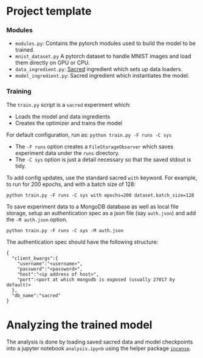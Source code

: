 # Project template

### Modules

* `modules.py`: Contains the pytorch modules used to build the model to be trained.
* `mnist_dataset.py` A pytorch dataset to handle MNIST images and load them directly on GPU or CPU.
* `data_ingredient.py`: [Sacred](http://sacred.readthedocs.io) ingredient which sets up data loaders.
* `model_ingredient.py`: Sacred ingredient which instantiates the model.

### Training

The `train.py` script is a `sacred` experiment which:

  * Loads the model and data ingredients
  * Creates the optimizer and trains the model

For default configuration, run as:
`python train.py -F runs -C sys`

* The `-F runs` option creates a `FileStorageObserver` which saves experiment data under the `runs` directory.
* The `-C sys` option is just a detail necessary so that the saved stdout is tidy.

To add config updates, use the standard sacred `with` keyword. For example, to run for 200 epochs, and with a batch size of 128:

`python train.py -F runs -C sys with epochs=200 dataset.batch_size=128`

To save experiment data to a MongoDB database as well as local file storage, setup an authentication spec as a json file (say `auth.json`) and add the `-M auth.json` option.

`python train.py -F runs -C sys -M auth.json`

The authentication spec should have the following structure:

```
{
  "client_kwargs":{
    "username":"<username>",
    "password":"<password>",
    "host":"<ip address of host>",
    "port":<port at which mongodb is exposed (usually 27017 by default)>
  },
  "db_name":"sacred"
}
```

# Analyzing the trained model

The analysis is done by loading saved sacred data and model checkpoints into a jupyter notebook `analysis.ipynb` using the helper package [`incense`](https://github.com/JarnoRFB/incense).
